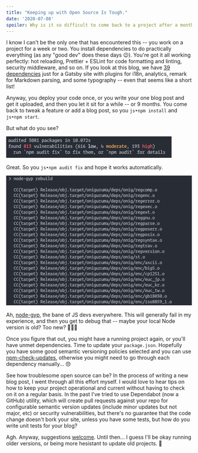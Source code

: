 ```yaml
---
title: "Keeping up with Open Source Is Tough."
date: '2020-07-08'
spoiler: Why is it so difficult to come back to a project after a month or two?
---
```


I know I can't be the only one that has encountered this -- you work on a project for a week or two. You install dependencies to do practically everything (as any "good dev" does these days 😉). You're got it all working perfectly: hot reloading, Prettier + ESLint for code formatting and linting, security middleware, and so on. If you look at this blog, we have [39 dependencies](https://github.com/hjdarnel/overly-enthusiastic/blob/master/package.json) just for a Gatsby site with plugins for i18n, analytics, remark for Markdown parsing, and some typography -- even that seems like a short list!

Anyway, you deploy your code once, or you write your one blog post and get it uploaded, and then you let it sit for a while -- or 9 months. You come back to tweak a feature or add a blog post, so you `js•npm install` and `js•npm start`.

But what do you see?

![A terminal window with text "audited 3081 packages in 11 seconds, found 813 vulnerabilities"](./vulnerabilities.png)

Great. So you `js•npm audit fix` and hope it works automatically.

![A terminal window with text "node-gyp rebuild" followed by lines of lower level code](./node-gyp.png)

Ah, [node-gyp](https://github.com/nodejs/node-gyp), the bane of JS devs everywhere. This will generally fail in my experience, and then you get to debug that -- maybe your local Node version is old? Too new? 🤷🏼‍♂️

Once you figure that out, you might have a running project again, or you'll have unmet dependencies. Time to update your `package.json`. Hopefully you have some good semantic versioning policies selected and you can use [npm-check-updates](https://www.npmjs.com/package/npm-check-updates), otherwise you might need to go through each dependency manually... 😞

See how troublesome open source can be? In the process of writing a new blog post, I went through all this effort myself. I would love to hear tips on how to keep your project operational and current without having to check on it on a regular basis. In the past I've tried to use Dependabot (now a GitHub) utility, which will create pull requests against your repo for configurable semantic version updates (include minor updates but not major, etc) or security vulnerabilities, but there's no guarantee that the code change doesn't bork your site, unless you have some tests, but how do you write unit tests for your blog?

Agh. Anyway, suggestions [welcome](https://www.twitter.com/hjdarnel). Until then... I guess I'll be okay running older versions, or being more hesistant to update old projects. 😬
